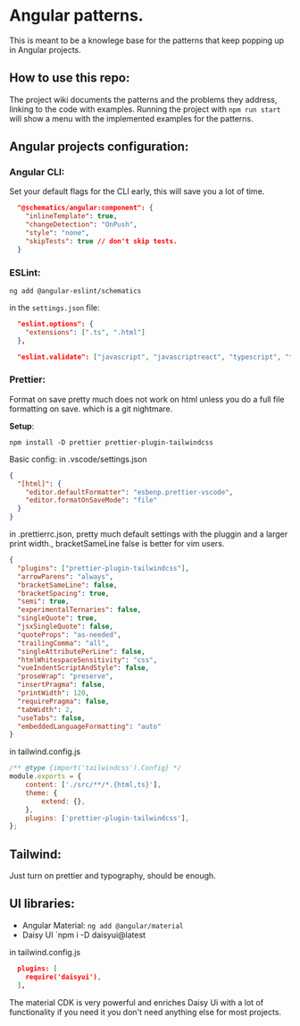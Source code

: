 # Angular patterns.
This is meant to be a knowlege base for the patterns that keep popping up in Angular projects.

## How to use this repo:
The project wiki documents the patterns and the problems they address, linking to the code with examples. Running the project with `npm run start` will show a menu with the implemented examples for the patterns.

## Angular projects configuration:

### Angular CLI:
Set your default flags for the CLI early, this will save you a lot of time.

```json
  "@schematics/angular:component": {
    "inlineTemplate": true,
    "changeDetection": "OnPush",
    "style": "none",
    "skipTests": true // don't skip tests.
  }
```

### ESLint:
```
ng add @angular-eslint/schematics
```

in the `settings.json` file:
```json
  "eslint.options": {
    "extensions": [".ts", ".html"]
  },

  "eslint.validate": ["javascript", "javascriptreact", "typescript", "typescriptreact", "html"]
```

### Prettier:
Format on save pretty much does not work on html unless you do a full file formatting on save. which is a git nightmare. 

**Setup**:
```
npm install -D prettier prettier-plugin-tailwindcss
```

Basic config:
in .vscode/settings.json
```json
{
  "[html]": {
    "editor.defaultFormatter": "esbenp.prettier-vscode",
    "editor.formatOnSaveMode": "file"
  }
}
```
in .prettierrc.json, pretty much default settings with the pluggin and a larger print width., bracketSameLine false is better for vim users.
```json
{
  "plugins": ["prettier-plugin-tailwindcss"],
  "arrowParens": "always",
  "bracketSameLine": false,
  "bracketSpacing": true,
  "semi": true,
  "experimentalTernaries": false,
  "singleQuote": true,
  "jsxSingleQuote": false,
  "quoteProps": "as-needed",
  "trailingComma": "all",
  "singleAttributePerLine": false,
  "htmlWhitespaceSensitivity": "css",
  "vueIndentScriptAndStyle": false,
  "proseWrap": "preserve",
  "insertPragma": false,
  "printWidth": 120,
  "requirePragma": false,
  "tabWidth": 2,
  "useTabs": false,
  "embeddedLanguageFormatting": "auto"
}
```

in tailwind.config.js
```js
/** @type {import('tailwindcss').Config} */
module.exports = {
	content: ['./src/**/*.{html,ts}'],
	theme: {
		extend: {},
	},
	plugins: ['prettier-plugin-tailwindcss'],
};

```

## Tailwind:
Just turn on prettier and typography, should be enough.

## UI libraries:
- Angular Material: `ng add @angular/material`
- Daisy UI `npm i -D daisyui@latest

in tailwind.config.js
```json
  plugins: [
    require('daisyui'),
  ],
```

The material CDK is very powerful and enriches Daisy Ui with a lot of functionality if you need it
you don't need anything else for most projects.

